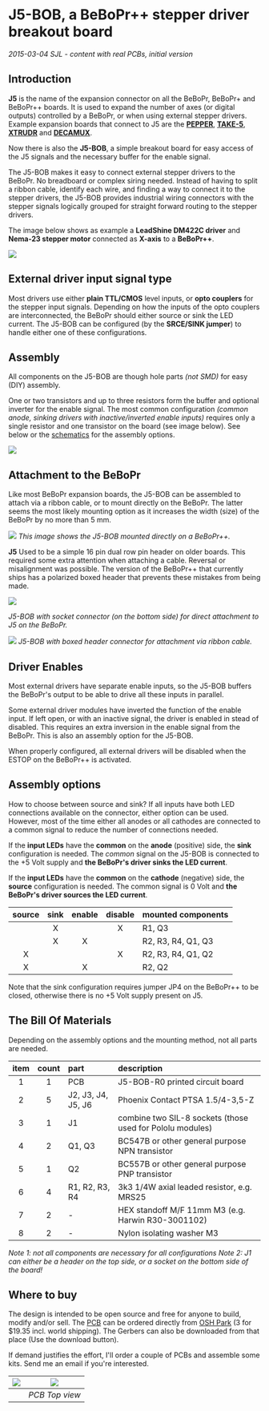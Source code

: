 # J5-BOB, a BeBoPr++ stepper driver breakout board

*2015-03-04 SJL - content with real PCBs, initial version*
## Introduction

**J5** is the name of the expansion connector on all the BeBoPr, BeBoPr+ and BeBoPr++ boards. It is used to expand the number of axes (or digital outputs) controlled by a BeBoPr, or when using external stepper drivers. Example expansion boards that connect to J5 are the [**PEPPER**](https://github.com/modmaker/BeBoPr-plus-plus/wiki/PEPPER-Intro), [**TAKE-5**](https://github.com/modmaker/TAKE-5), [**XTRUDR**](https://github.com/modmaker/XTRUDR) and [**DECAMUX**](https://github.com/modmaker/DECAMUX).

Now there is also the **J5-BOB**, a simple breakout board for easy access of the J5 signals and the necessary buffer for the enable signal.

The J5-BOB makes it easy to connect external stepper drivers to the BeBoPr. No breadboard or complex siring needed. Instead of having to split a ribbon cable, identify each wire, and finding a way to connect it to the stepper drivers, the J5-BOB provides industrial wiring connectors with the stepper signals logically grouped for straight forward routing to the stepper drivers.

The image below shows as example a **LeadShine DM422C driver** and **Nema-23 stepper motor** connected as **X-axis** to a **BeBoPr++**.

![](http://imageshack.com/a/img661/9599/fEKKi3.jpg)

## External driver input signal type

Most drivers use either **plain TTL/CMOS** level inputs, or **opto couplers** for the stepper input signals. Depending on how the inputs of the opto couplers are interconnected, the BeBoPr should either source or sink the LED current. The J5-BOB can be configured (by the **SRCE/SINK jumper**) to handle either one of these configurations.

## Assembly

All components on the J5-BOB are though hole parts *(not SMD)* for easy (DIY) assembly.

One or two transistors and up to three resistors form the buffer and optional inverter for the enable signal. The most common configuration *(common anode, sinking drivers with inactive/inverted enable inputs)* requires only a single resistor and one transistor on the board (see image below). See below or the [schematics]() for the assembly options.

![](http://imageshack.com/a/img673/4877/45wZPE.jpg)

## Attachment to the BeBoPr

Like most BeBoPr expansion boards, the J5-BOB can be assembled to attach via a ribbon cable, or to mount directly on the BeBoPr. The latter seems the most likely mounting option as it increases the width (size) of the BeBoPr by no more than 5 mm.

![](http://imageshack.com/a/img538/7312/XLVr7Y.jpg)
*This image shows the J5-BOB mounted directly on a BeBoPr++.*

**J5** Used to be a simple 16 pin dual row pin header on older boards. This required some extra attention when attaching a cable. Reversal or misalignment was possible. The version of the BeBoPr++ that currently ships has a polarized boxed header that prevents these mistakes from being made.

![](http://imagizer.imageshack.us/v2/640x480q90/901/CvXVNr.png)

*J5-BOB with socket connector (on the bottom side) for direct attachment to J5 on the BeBoPr.*

![](http://imagizer.imageshack.us/v2/640x480q90/538/YOj9js.png)
*J5-BOB with boxed header connector for attachment via ribbon cable.*

## Driver Enables

Most external drivers have separate enable inputs, so the J5-BOB buffers the BeBoPr's output to be able to drive all these inputs in parallel.

Some external driver modules have inverted the function of the enable input. If left open, or with an inactive signal, the driver is enabled in stead of disabled. This requires an extra inversion in the enable signal from the BeBoPr. This is also an assembly option for the J5-BOB.

When properly configured, all external drivers will be disabled when the ESTOP on the BeBoPr++ is activated.

## Assembly options

How to choose between source and sink? If all inputs have both LED connections available on the connector, either option can be used. However, most of the time either all anodes or all cathodes are connected to a common signal to reduce the number of connections needed.

If the **input LEDs** have the **common** on the **anode** (positive) side, the **sink** configuration is needed. The *common* signal on the J5-BOB is connected to the +5 Volt supply and **the BeBoPr's driver sinks the LED current**.

If the **input LEDs** have the **common** on the **cathode** (negative) side, the **source** configuration is needed. The common signal is 0 Volt and **the BeBoPr's driver sources the LED current**.

| source | sink | enable | disable | mounted components |
|:--:|:--:|:--:|:--:|:--|
|   | X |   | X | R1, Q3 |
|   | X | X |   | R2, R3, R4, Q1, Q3 |
| X |   |   | X | R2, R3, R4, Q1, Q2 |
| X |   | X |   | R2, Q2 |

Note that the sink configuration requires jumper JP4 on the BeBoPr++ to be closed, otherwise there is no +5 Volt supply present on J5.

## The Bill Of Materials

Depending on the assembly options and the mounting method, not all parts are needed.

| item | count | part | description |
|:----:|:-----:|:----------|:-----------------|
| 1 | 1 | PCB | J5-BOB-R0 printed circuit board |
| 2 | 5 | J2, J3, J4, J5, J6 | Phoenix Contact PTSA 1.5/4-3,5-Z |
| 3 | 1 | J1  | combine two SIL-8 sockets (those used for Pololu modules) |
| 4 | 2 | Q1, Q3 | BC547B or other general purpose NPN transistor |
| 5 | 1 | Q2 | BC557B or other general purpose PNP transistor |
| 6 | 4 | R1, R2, R3, R4 | 3k3 1/4W axial leaded resistor, e.g. MRS25 |
| 7 | 2 | - | HEX standoff M/F 11mm M3 (e.g. Harwin R30-3001102)| 
| 8 | 2 | - | Nylon isolating washer M3 | 

*Note 1: not all components are necessary for all configurations*
*Note 2: J1 can either be a header on the top side, or a socket on the bottom side of the board!*

## Where to buy

The design is intended to be open source and free for anyone to build, modify and/or sell. The [PCB](https://oshpark.com/shared_projects/GzRHdh6A) can be ordered directly from [OSH Park](https://oshpark.com/shared_projects/GzRHdh6A) (3 for $19.35 incl. world shipping). The Gerbers can also be downloaded from that place (Use the download button).

If demand justifies the effort, I'll order a couple of PCBs and assemble some kits. Send me an email if you're interested.

|![](http://www.oshwa.org/wp-content/uploads/2014/03/oshw-logo-100-px.png)|![](http://imageshack.com/a/img913/8575/OcYMJB.png)|
|:-:|:-:|
||*PCB Top view*|
